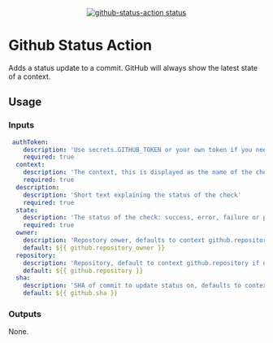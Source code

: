 <p align="center">
  <a href="https://github.com/Sibz/github-status-action"><img alt="github-status-action status" src="https://github.com/Sibz/github-status-action/workflows/test/badge.svg"></a>
</p>

# Github Status Action

Adds a status update to a commit. GitHub will always show the latest state of a context.

## Usage

### Inputs
```yml
 authToken:
    description: 'Use secrets.GITHUB_TOKEN or your own token if you need to trigger other workflows the use "on: status"'
    required: true
  context:
    description: 'The context, this is displayed as the name of the check'
    required: true
  description:
    description: 'Short text explaining the status of the check'
    required: true
  state:
    description: 'The status of the check: success, error, failure or pending'
    required: true
  owner:
    description: 'Repostory onwer, defaults to context github.repository_owner if ommited'
    default: ${{ github.repository_owner }}
  repository:
    description: 'Repository, default to context github.repository if ommited'
    default: ${{ github.repository }}
  sha:
    description: 'SHA of commit to update status on, defaults to context github.sha'
    default: ${{ github.sha }}
  ```
  ### Outputs
  None.
